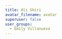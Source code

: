 ```yaml
---
title: Ali Shiri
avatar_filename: avatar
superuser: false
user_groups:
  - Emily Villanueva
---
```

